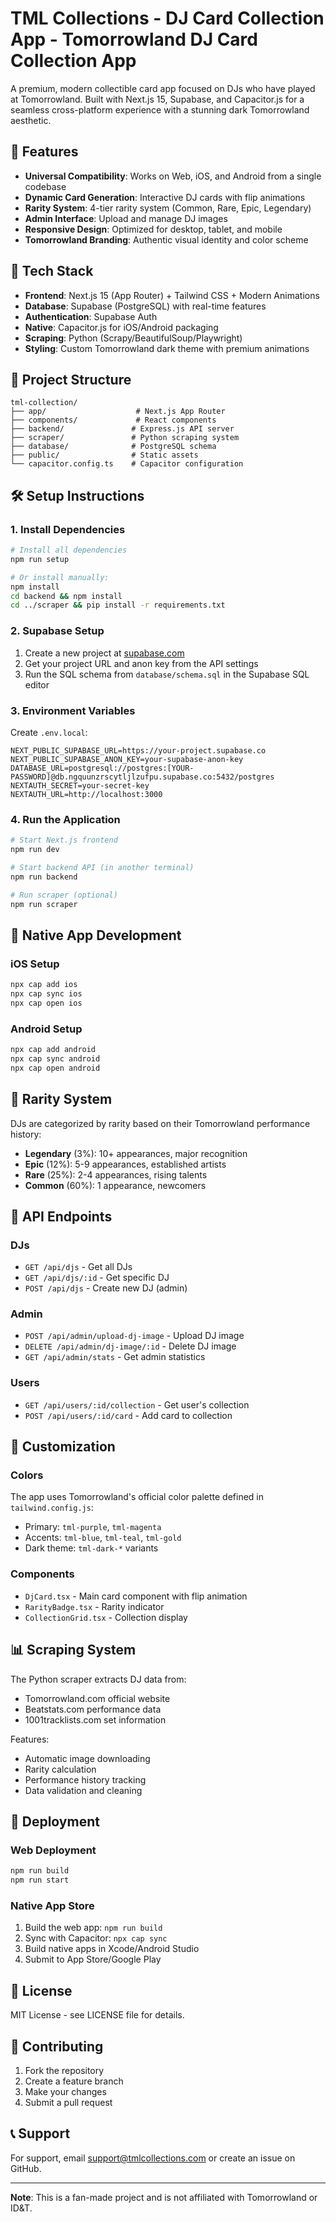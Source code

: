 # TML Collections - DJ Card Collection App - Tomorrowland DJ Card Collection App

A premium, modern collectible card app focused on DJs who have played at Tomorrowland. Built with Next.js 15, Supabase, and Capacitor.js for a seamless cross-platform experience with a stunning dark Tomorrowland aesthetic.

## 🎵 Features

- **Universal Compatibility**: Works on Web, iOS, and Android from a single codebase
- **Dynamic Card Generation**: Interactive DJ cards with flip animations
- **Rarity System**: 4-tier rarity system (Common, Rare, Epic, Legendary)
- **Admin Interface**: Upload and manage DJ images
- **Responsive Design**: Optimized for desktop, tablet, and mobile
- **Tomorrowland Branding**: Authentic visual identity and color scheme

## 🚀 Tech Stack

- **Frontend**: Next.js 15 (App Router) + Tailwind CSS + Modern Animations
- **Database**: Supabase (PostgreSQL) with real-time features
- **Authentication**: Supabase Auth
- **Native**: Capacitor.js for iOS/Android packaging
- **Scraping**: Python (Scrapy/BeautifulSoup/Playwright)
- **Styling**: Custom Tomorrowland dark theme with premium animations

## 📁 Project Structure

```
tml-collection/
├── app/                    # Next.js App Router
├── components/             # React components
├── backend/               # Express.js API server
├── scraper/               # Python scraping system
├── database/              # PostgreSQL schema
├── public/                # Static assets
└── capacitor.config.ts    # Capacitor configuration
```

## 🛠️ Setup Instructions

### 1. Install Dependencies

```bash
# Install all dependencies
npm run setup

# Or install manually:
npm install
cd backend && npm install
cd ../scraper && pip install -r requirements.txt
```

### 2. Supabase Setup

1. Create a new project at [supabase.com](https://supabase.com)
2. Get your project URL and anon key from the API settings
3. Run the SQL schema from `database/schema.sql` in the Supabase SQL editor

### 3. Environment Variables

Create `.env.local`:
```env
NEXT_PUBLIC_SUPABASE_URL=https://your-project.supabase.co
NEXT_PUBLIC_SUPABASE_ANON_KEY=your-supabase-anon-key
DATABASE_URL=postgresql://postgres:[YOUR-PASSWORD]@db.ngquunzrscytljlzufpu.supabase.co:5432/postgres
NEXTAUTH_SECRET=your-secret-key
NEXTAUTH_URL=http://localhost:3000
```

### 4. Run the Application

```bash
# Start Next.js frontend
npm run dev

# Start backend API (in another terminal)
npm run backend

# Run scraper (optional)
npm run scraper
```

## 📱 Native App Development

### iOS Setup
```bash
npx cap add ios
npx cap sync ios
npx cap open ios
```

### Android Setup
```bash
npx cap add android
npx cap sync android
npx cap open android
```

## 🎯 Rarity System

DJs are categorized by rarity based on their Tomorrowland performance history:

- **Legendary** (3%): 10+ appearances, major recognition
- **Epic** (12%): 5-9 appearances, established artists
- **Rare** (25%): 2-4 appearances, rising talents
- **Common** (60%): 1 appearance, newcomers

## 🔧 API Endpoints

### DJs
- `GET /api/djs` - Get all DJs
- `GET /api/djs/:id` - Get specific DJ
- `POST /api/djs` - Create new DJ (admin)

### Admin
- `POST /api/admin/upload-dj-image` - Upload DJ image
- `DELETE /api/admin/dj-image/:id` - Delete DJ image
- `GET /api/admin/stats` - Get admin statistics

### Users
- `GET /api/users/:id/collection` - Get user's collection
- `POST /api/users/:id/card` - Add card to collection

## 🎨 Customization

### Colors
The app uses Tomorrowland's official color palette defined in `tailwind.config.js`:
- Primary: `tml-purple`, `tml-magenta`
- Accents: `tml-blue`, `tml-teal`, `tml-gold`
- Dark theme: `tml-dark-*` variants

### Components
- `DjCard.tsx` - Main card component with flip animation
- `RarityBadge.tsx` - Rarity indicator
- `CollectionGrid.tsx` - Collection display

## 📊 Scraping System

The Python scraper extracts DJ data from:
- Tomorrowland.com official website
- Beatstats.com performance data
- 1001tracklists.com set information

Features:
- Automatic image downloading
- Rarity calculation
- Performance history tracking
- Data validation and cleaning

## 🚀 Deployment

### Web Deployment
```bash
npm run build
npm run start
```

### Native App Store
1. Build the web app: `npm run build`
2. Sync with Capacitor: `npx cap sync`
3. Build native apps in Xcode/Android Studio
4. Submit to App Store/Google Play

## 📄 License

MIT License - see LICENSE file for details.

## 🤝 Contributing

1. Fork the repository
2. Create a feature branch
3. Make your changes
4. Submit a pull request

## 📞 Support

For support, email support@tmlcollections.com or create an issue on GitHub.

---

**Note**: This is a fan-made project and is not affiliated with Tomorrowland or ID&T.